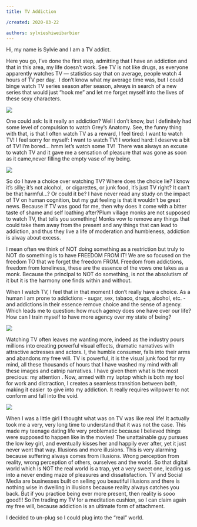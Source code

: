 ```yaml
---
title: TV Addiction

/created: 2020-03-22

authors: sylvieshiweibarbier
---
```

Hi, my name is Sylvie and I am a TV addict.

Here you go, I’ve done the first step, admitting that I have an addiction and that in this area, my life doesn’t work. See TV is not like drugs, as everyone apparently watches TV — statistics say that on average, people watch 4 hours of TV per day.  I don’t know what my average time was, but I could binge watch TV series season after season, always in search of a new series that would just “hook me” and let me forget myself into the lives of these sexy characters. 

![](https://artearthtech.files.wordpress.com/2020/03/b975f990cf99f2a1165111ac36721bd0.jpg?w=1024)

One could ask: Is it really an addiction? Well I don’t know, but I definitely had some level of compulsion to watch Grey’s Anatomy. See, the funny thing with that, is that I often watch TV as a reward, I feel tired: I want to watch TV! I feel sorry for myself: I want to watch TV! I worked hard: I deserve a bit of TV! I’m bored… hmm let’s watch some TV!  There was always an excuse to watch TV and it gave me a sensation of pleasure that was gone as soon as it came,never filling the empty vase of my being. 

![](https://artearthtech.files.wordpress.com/2020/03/freestocks-11sgh7u6tmi-unsplash.jpg?w=1024)

So do I have a choice over watching TV? Where does the choice lie? I know it’s silly; it’s not alcohol,  or cigarettes, or junk food, it’s just TV right? It can’t be that harmful…? Or could it be? I have never read any study on the impact of TV on human cognition, but my gut feeling is that it wouldn’t be great news. Because If TV was good for me, then why does it come with a bitter taste of shame and self loathing after?Plum village monks are not supposed to watch TV, that tells you something! Monks vow to remove any things that could take them away from the present and any things that can lead to addiction, and thus they live a life of moderation and humbleness, addiction is alway about excess. 

I mean often we think of NOT doing something as a restriction but truly to NOT do something is to have FREEDOM FROM IT! We are so focused on the freedom TO that we forget the freedom FROM. Freedom from addictions, freedom from loneliness, these are the essence of the vows one takes as a monk. Because the principal to NOT do something, is not the absolutism of it but it is the harmony one finds within and without.  

When I watch TV, I feel that in that moment I don’t really have a choice. As a human I am prone to addictions - sugar, sex, tabaco, drugs, alcohol, etc. - and addictions in their essence remove choice and the sense of agency. Which leads me to question: how much agency does one have over our life? How can I train myself to have more agency over my state of being?

![](https://artearthtech.files.wordpress.com/2020/03/watching-a-lot-of-tv-1.jpg?w=460)

Watching TV often leaves me wanting more, indeed as the industry pours millions into creating powerful visual effects, dramatic narratives with attractive actresses and actors. I, the humble consumer, falls into their arms and abandons my free will. TV is powerful, it is the visual junk food for my mind, all these thousands of hours that I have washed my mind with all these images and catnip narratives. I have given them what is the most precious: my attention . Now, armed with my laptop which is both my tool for work and distraction, I creates a seamless transition between both, making it easier  to give into my addiction. It really requires willpower to not conform and fall into the void. 

![](https://artearthtech.files.wordpress.com/2020/03/a3a88328b45d50291e3fb1f7585d2f38.jpg?w=496)

When I was a little girl I thought what was on TV was like real life! It actually took me a very, very long time to understand that it was not the case. This made my teenage dating life very problematic because I believed things were supposed to happen like in the movies! The unattainable guy pursues the low key girl, and eventually kisses her and happily ever after, yet it just never went that way. Illusions and more illusions. This is very alarming because suffering always comes from illusions. Wrong perception from reality, wrong perception of others, ourselves and the world. So that digital world which is NOT the real world is a trap, yet a very sweet one, leading us into a never ending maze of pleasures and dissatisfaction. TV and Social Media are businesses built on selling you beautiful illusions and there is nothing wise in dwelling in illusions because reality always catches you back. But if you practice being ever more present, then reality is sooo good!!! So I’m trading my TV for a meditation cushion, so I can claim again my free will, because addiction is an ultimate form of attachment.

I decided to un-plug so I could plug into the “real” world.